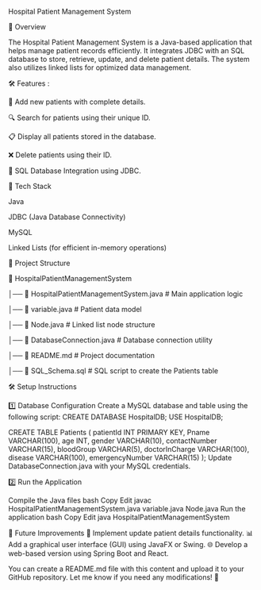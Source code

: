 Hospital Patient Management System

📌 Overview

The Hospital Patient Management System is a Java-based application that helps manage patient records efficiently. 
It integrates JDBC with an SQL database to store, retrieve, update, and delete patient details. 
The system also utilizes linked lists for optimized data management.

🛠 Features :

🏥 Add new patients with complete details.

🔍 Search for patients using their unique ID.

📋 Display all patients stored in the database.

❌ Delete patients using their ID.

📡 SQL Database Integration using JDBC.



🚀 Tech Stack

Java

JDBC (Java Database Connectivity)

MySQL

Linked Lists (for efficient in-memory operations)



📂 Project Structure

📁 HospitalPatientManagementSystem

│── 📄 HospitalPatientManagementSystem.java  # Main application logic

│── 📄 variable.java                          # Patient data model

│── 📄 Node.java                              # Linked list node structure

│── 📄 DatabaseConnection.java                # Database connection utility

│── 📄 README.md                              # Project documentation

│── 📄 SQL_Schema.sql                         # SQL script to create the Patients table



🛠 Setup Instructions

1️⃣ Database Configuration
Create a MySQL database and table using the following script:
CREATE DATABASE HospitalDB;
USE HospitalDB;

CREATE TABLE Patients (
    patientId INT PRIMARY KEY,
    Pname VARCHAR(100),
    age INT,
    gender VARCHAR(10),
    contactNumber VARCHAR(15),
    bloodGroup VARCHAR(5),
    doctorInCharge VARCHAR(100),
    disease VARCHAR(100),
    emergencyNumber VARCHAR(15)
);
Update DatabaseConnection.java with your MySQL credentials.


2️⃣ Run the Application

Compile the Java files
bash
Copy
Edit
javac HospitalPatientManagementSystem.java variable.java Node.java
Run the application
bash
Copy
Edit
java HospitalPatientManagementSystem

📢 Future Improvements
🔄 Implement update patient details functionality.
📊 Add a graphical user interface (GUI) using JavaFX or Swing.
🌐 Develop a web-based version using Spring Boot and React.

You can create a README.md file with this content and upload it to your GitHub repository. Let me know if you need any modifications! 🚀







